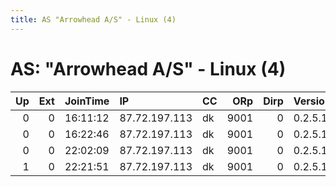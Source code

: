 ```yaml
---
title: AS "Arrowhead A/S" - Linux (4)
---
```


# AS: "Arrowhead A/S" - Linux (4)

|   Up |   Ext | JoinTime   | IP            | CC   |   ORp |   Dirp | Version   | Contact   | Nickname   |   eFamMembers |
|-----:|------:|:-----------|:--------------|:-----|------:|-------:|:----------|:----------|:-----------|--------------:|
|    0 |     0 | 16:11:12   | 87.72.197.113 | dk   |  9001 |      0 | 0.2.5.14  | None      | tonsTor    |             1 |
|    0 |     0 | 16:22:46   | 87.72.197.113 | dk   |  9001 |      0 | 0.2.5.14  | None      | tonsTor    |             1 |
|    0 |     0 | 22:02:09   | 87.72.197.113 | dk   |  9001 |      0 | 0.2.5.12  | None      | tonsTor    |             1 |
|    1 |     0 | 22:21:51   | 87.72.197.113 | dk   |  9001 |      0 | 0.2.5.12  | None      | tonsTor    |             1 |
